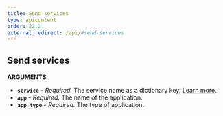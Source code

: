 ```yaml
---
title: Send services
type: apicontent
order: 22.2
external_redirect: /api/#send-services
---
```


## Send services

**ARGUMENTS**:

*   **`service`** - _Required._ The service name as a dictionary key, [Learn more][1].
*   **`app`** - _Required._ The name of the application.
*   **`app_type`** - _Required._ The type of application.

[1]: /tracing/visualization/service
